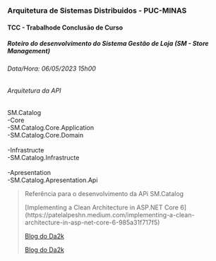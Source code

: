 ### Arquitetura de Sistemas Distribuidos - PUC-MINAS

#### TCC - Trabalhode Conclusão de Curso

##### Roteiro do desenvolvimento do Sistema Gestão de Loja (SM - Store Management)

###### Data/Hora: 06/05/2023 15h00

###### Arquitetura da API

SM.Catalog
<br/>-Core
<br/> -SM.Catalog.Core.Application
<br/> -SM.Catalog.Core.Domain
<br/>
<br/>-Infrastructe
<br/> -SM.Catalog.Infrastructe
<br/>
<br/>-Apresentation
<br/> -SM.Catalog.Apresentation.Api

<blockquote>
  <p>
    Referência para o desenvolvimento da APi SM.Catalog
  </p>
  <p>
  [Implementing a Clean Architecture in ASP.NET Core 6](https://patelalpeshn.medium.com/implementing-a-clean-architecture-in-asp-net-core-6-985a31f717f5)
  </p>

[Blog do Da2k](https://blog.da2k.com.br 'Clique e acesse agora!')

<a href="https://blog.da2k.com.br" title="Clique e acesse agora!">Blog do Da2k</a>

</blockquote>
